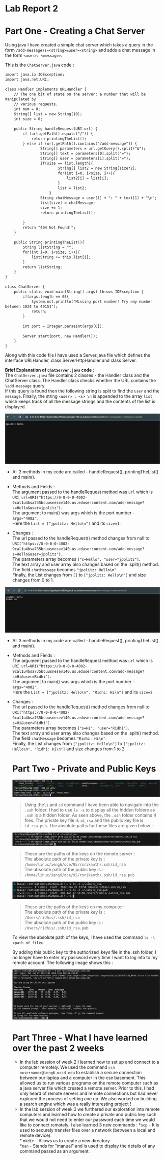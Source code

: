 # Lab Report 2 

# Part One - Creating a Chat Server

Using java I have created a simple chat server which takes a query in the form `/add-message?s=<string>&user=<string>` and adds a chat message in the form `<user>: <message>`.

This is the `ChatServer.java` code : 

```
import java.io.IOException;
import java.net.URI;

class Handler implements URLHandler {
    // The one bit of state on the server: a number that will be manipulated by
    // various requests.
    int num = 0;
    String[] list = new String[10];
    int size = 0;

    public String handleRequest(URI url) {
        if (url.getPath().equals("/")) {
            return printingTheList();   
        } else if (url.getPath().contains("/add-message")) {
                String[] parameters = url.getQuery().split("&");
                String[] text = parameters[0].split("=");
                String[] user = parameters[1].split("=");
                if(size == list.length){
                        String[] list2 = new String[size*2];
                        for(int i=0; i<size; i++){
                            list2[i] = list[i];
                        }
                        list = list2;
                    }
                String chatMessage = user[1] + ": " + text[1] + "\n";
                list[size] = chatMessage;
                size += 1;
                return printingTheList();

        }
        return "404 Not Found!";
    }

    public String printingTheList(){
        String listString = "";
        for(int i=0; i<size; i++){
            listString += this.list[i];
        }
        return listString;
    }
}

class ChatServer {
    public static void main(String[] args) throws IOException {
        if(args.length == 0){
            System.out.println("Missing port number! Try any number between 1024 to 49151");
            return;
        }

        int port = Integer.parseInt(args[0]);

        Server.start(port, new Handler());
    }
}
```
Along with this code file I have used a Server.java file which defines the interface URLHandler, class ServerHttpHandler and class Server.

**Brief Explanation of `ChatServer.java` code :**  
The `ChatServer.java` file contains 2 classes - the Handler class and the ChatServer class. The Handler class checks whether the URL contains the `\add-message` query.  
If this query is found then the following string is split to find the `user` and the `message`. Finally, the string `<user> : <s> \n` is appended to the array `list` which keeps track of all the message strings and the contents of the list is displayed.

![Image](ChatServer2.png)

* All 3 methods in my code are called - handleRequest(), printingTheList() and main().  
* Methods and Fields :  
      The argument passed to the handleRequest method was `url` which is `URI url=URI("https://0-0-0-0-4002-9cal1u4bsa735bcuusnesev140.us.edusercontent.com/add-message?s=Hello&user=jpolitz")`.  
      The argument to main() was args which is the port number - `args="4002"`.  
      Here the `List = ["jpolitz: Hello\n"]` and its `size=1`.
      
* Changes :  
      The url passed to the handleRequest() method changes from null to `URI("https://0-0-0-0-4002-9cal1u4bsa735bcuusnesev140.us.edusercontent.com/add-message?s=Hello&user=jpolitz")`.  
      The parameters array becomes `["s=Hello", "user="jpolitz"]`.  
      The text array and user array also changes based on the .split() method.  
      The field `chatMessage` becomes `"jpolitz: Hello\n"`.  
      Finally, the List changes from `[]` to `["jpolitz: Hello\n"]` and size changes from 0 to 1.  

![Image](ChatServer1.png)

* All 3 methods in my code are called - handleRequest(), printingTheList() and main().  
* Methods and Fields :  
      The argument passed to the handleRequest method was `url` which is `URI url=URI("https://0-0-0-0-4002-9cal1u4bsa735bcuusnesev140.us.edusercontent.com/add-message?s=Hi&user=Ridhi")`.  
      The argument to main() was args which is the port number - `args="4002"`.  
      Here the `List = ["jpolitz: Hello\n", "Ridhi: Hi\n"]` and its `size=2`.  
* Changes :  
      The url passed to the handleRequest() method changes from null to `URI("https://0-0-0-0-4002-9cal1u4bsa735bcuusnesev140.us.edusercontent.com/add-message?s=Hi&user=Ridhi")`.  
      The parameters array becomes `["s=Hi", "user="Ridhi"]`.  
      The text array and user array also changes based on the .split() method.  
      The field `chatMessage` becomes `"Ridhi: Hi\n"`.  
      Finally, the List changes from `["jpolitz: Hello\n"]` to `["jpolitz: Hello\n", "Ridhi: Hi\n"]` and size changes from 1 to 2.


  # Part Two - Private and Public Keys

  ![Image](lsOnKeys.png)

  > Using the`ls` and `cd` command I have been able to navigate into the `.ssh` folder. I had to use `ls -a` to display all the hidden folders as `.ssh` is a hidden folder.
  > As seen above, the `.ssh` folder contains 4 files. The private key file is `id_rsa` and the public key file is `id_rsa.pub`. The absolute paths for these files are given below :
  >
  ![Image](AbsPathsRemote.png)

  > These are the paths of the keys on the remote server :  
  > The absolute path of the private key is : `/home/linux/ieng6/oce/95/rsrikanth/.ssh/id_rsa`  
  > The absolute path of the public key is : `/home/linux/ieng6/oce/95/rsrikanth/.ssh/id_rsa.pub`  
  

  ![Image](AbsPathsLocal.png)
  
  > These are the paths of the keys on my computer :  
  > The absolute path of the private key is : `/Users/ridhis/.ssh/id_rsa`  
  > The absolute path of the public key is : `/Users/ridhis/.ssh/id_rsa.pub`
  >  
  To view the absolute path of the keys, I have used the command `ls -l <path of file>`.

  By adding this public key to the authorized_keys file in the .ssh folder, I no longer have to enter my password every time I want to log into to my remote account. The following 
  image shows this :
    
  ![Image](loggedIn.png)
  
  
  # Part Three - What I have learned over the past 2 weeks

  * In the lab session of week 2 I learned how to set up and connect to a computer remotely. We used the command `ssh 
  <username>@ieng6.ucsd.edu` to establish a secure connection between our laptop and a computer in the cse basement. This allowed us to run 
  various programs on the remote computer such as a java server file which created a remote server. Prior to this, I had only heard of 
  remote servers and remote connections but had never explored the process of setting one up. We also worked on building a search engine
  which was a really interesting project !  
  * In the lab session of week 3 we furthered our exploration into remote computers and learned how to create a private and public key such     that we would not need to enter our password each time we would like to connect remotely. I also learned 3 new commands :
        *`scp` - It is used to securely transfer files over a network (between a local and remote device).  
        * `mkdir` - Allows us to create a new directory.  
        *`man` - Stands for "manual" and is used to display the details of any command passed as an argument.  

  
